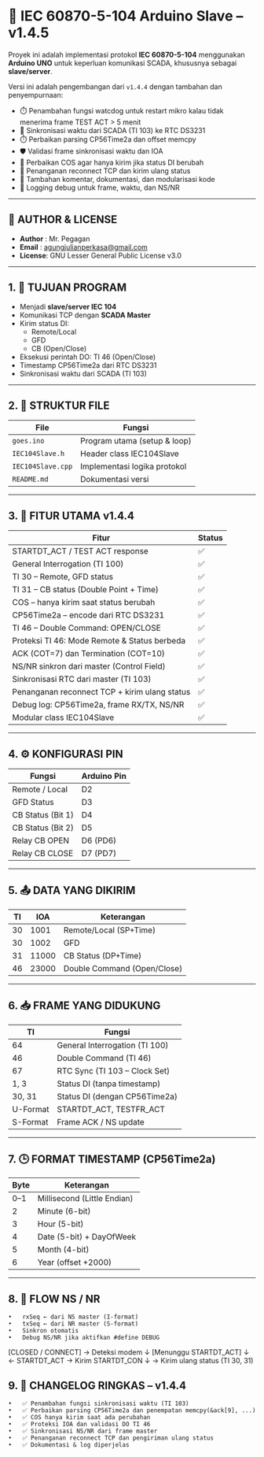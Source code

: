 # 📡 IEC 60870-5-104 Arduino Slave – v1.4.5

Proyek ini adalah implementasi protokol **IEC 60870-5-104** menggunakan **Arduino UNO** untuk keperluan komunikasi SCADA, khususnya sebagai **slave/server**.

Versi ini adalah pengembangan dari `v1.4.4` dengan tambahan dan penyempurnaan:
- ⏱️ Penambahan fungsi watcdog untuk restart mikro kalau tidak menerima frame TEST ACT > 5 menit
- 🔁 Sinkronisasi waktu dari SCADA (TI 103) ke RTC DS3231
- ⏱️ Perbaikan parsing CP56Time2a dan offset memcpy
- 🛡️ Validasi frame sinkronisasi waktu dan IOA
- 🧠 Perbaikan COS agar hanya kirim jika status DI berubah
- 📶 Penanganan reconnect TCP dan kirim ulang status
- 🔧 Tambahan komentar, dokumentasi, dan modularisasi kode
- 🧪 Logging debug untuk frame, waktu, dan NS/NR

---

## 👤 AUTHOR & LICENSE

- **Author** : Mr. Pegagan  
- **Email**  : agungjulianperkasa@gmail.com  
- **License**: GNU Lesser General Public License v3.0

---

## 1. 🎯 TUJUAN PROGRAM

- Menjadi **slave/server IEC 104**
- Komunikasi TCP dengan **SCADA Master**
- Kirim status DI:
  - Remote/Local
  - GFD
  - CB (Open/Close)
- Eksekusi perintah DO: TI 46 (Open/Close)
- Timestamp CP56Time2a dari RTC DS3231
- Sinkronisasi waktu dari SCADA (TI 103)

---

## 2. 🧱 STRUKTUR FILE

| File             | Fungsi                           |
|------------------|----------------------------------|
| `goes.ino`       | Program utama (setup & loop)     |
| `IEC104Slave.h`  | Header class IEC104Slave         |
| `IEC104Slave.cpp`| Implementasi logika protokol     |
| `README.md`      | Dokumentasi versi                |

---

## 3. 🧩 FITUR UTAMA v1.4.4

| Fitur                                               | Status |
|-----------------------------------------------------|--------|
| STARTDT_ACT / TEST ACT response                     | ✅     |
| General Interrogation (TI 100)                      | ✅     |
| TI 30 – Remote, GFD status                          | ✅     |
| TI 31 – CB status (Double Point + Time)             | ✅     |
| COS – hanya kirim saat status berubah               | ✅     |
| CP56Time2a – encode dari RTC DS3231                 | ✅     |
| TI 46 – Double Command: OPEN/CLOSE                  | ✅     |
| Proteksi TI 46: Mode Remote & Status berbeda        | ✅     |
| ACK (COT=7) dan Termination (COT=10)                | ✅     |
| NS/NR sinkron dari master (Control Field)           | ✅     |
| Sinkronisasi RTC dari master (TI 103)               | ✅     |
| Penanganan reconnect TCP + kirim ulang status       | ✅     |
| Debug log: CP56Time2a, frame RX/TX, NS/NR           | ✅     |
| Modular class IEC104Slave                           | ✅     |

---

## 4. ⚙️ KONFIGURASI PIN

| Fungsi            | Arduino Pin |
|-------------------|-------------|
| Remote / Local    | D2          |
| GFD Status        | D3          |
| CB Status (Bit 1) | D4          |
| CB Status (Bit 2) | D5          |
| Relay CB OPEN     | D6 (PD6)    |
| Relay CB CLOSE    | D7 (PD7)    |

---

## 5. 📤 DATA YANG DIKIRIM

| TI   | IOA     | Keterangan              |
|------|---------|--------------------------|
| 30   | 1001    | Remote/Local (SP+Time)   |
| 30   | 1002    | GFD                      |
| 31   | 11000   | CB Status (DP+Time)      |
| 46   | 23000   | Double Command (Open/Close) |

---

## 6. 📥 FRAME YANG DIDUKUNG

| TI       | Fungsi                              |
|----------|--------------------------------------|
| 64       | General Interrogation (TI 100)       |
| 46       | Double Command (TI 46)               |
| 67       | RTC Sync (TI 103 – Clock Set)        |
| 1, 3     | Status DI (tanpa timestamp)          |
| 30, 31   | Status DI (dengan CP56Time2a)        |
| U-Format | STARTDT_ACT, TESTFR_ACT              |
| S-Format | Frame ACK / NS update                |

---

## 7. 🕒 FORMAT TIMESTAMP (CP56Time2a)

| Byte | Keterangan                  |
|------|-----------------------------|
| 0–1  | Millisecond (Little Endian) |
| 2    | Minute (6-bit)              |
| 3    | Hour (5-bit)                |
| 4    | Date (5-bit) + DayOfWeek    |
| 5    | Month (4-bit)               |
| 6    | Year (offset +2000)         |

---

 ## 8. 🔁 FLOW NS / NR
	•	rxSeq ← dari NS master (I-format)
	•	txSeq ← dari NR master (S-format)
	•	Sinkron otomatis
	•	Debug NS/NR jika aktifkan #define DEBUG

[CLOSED / CONNECT] → Deteksi modem
   ↓
[Menunggu STARTDT_ACT]
   ↓
← STARTDT_ACT → Kirim STARTDT_CON
   ↓
→ Kirim ulang status (TI 30, 31)


 ## 9. 📑 CHANGELOG RINGKAS – v1.4.4

	•	✅ Penambahan fungsi sinkronisasi waktu (TI 103)
	•	✅ Perbaikan parsing CP56Time2a dan penempatan memcpy(&ack[9], ...)
	•	✅ COS hanya kirim saat ada perubahan
	•	✅ Proteksi IOA dan validasi DO TI 46
	•	✅ Sinkronisasi NS/NR dari frame master
	•	✅ Penanganan reconnect TCP dan pengiriman ulang status
	•	✅ Dokumentasi & log diperjelas
